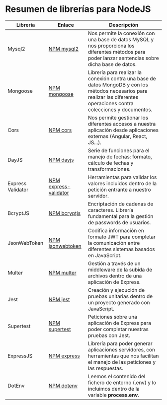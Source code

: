 # Resumen de librerías para NodeJS

| Librería          | Enlace                                                                   | Descripción                                                                                                                                                                |
| ----------------- | ------------------------------------------------------------------------ | -------------------------------------------------------------------------------------------------------------------------------------------------------------------------- |
| Mysql2            | [NPM mysql2](https://www.npmjs.com/package/mysql2)                       | Nos permite la conexión con una base de datos MySQL y nos proporciona los diferentes métodos para poder lanzar sentencias sobre dicha base de datos.                       |
| Mongoose          | [NPM mongoose](https://www.npmjs.com/package/mongoose)                   | Librería para realizar la conexión contra una base de datos MongoDB y con los métodos necesarios para realizar las diferentes operaciones contra colecciones y documentos. |
| Cors              | [NPM cors](https://www.npmjs.com/package/cors)                           | Nos permite gestionar los diferentes accesos a nuestra aplicación desde aplicaciones externas (Angular, React, JS...).                                                     |
| DayJS             | [NPM dayjs](https://www.npmjs.com/package/dayjs)                         | Serie de funciones para el manejo de fechas: formato, cálculo de fechas y transformaciones.                                                                                |
| Express Validator | [NPM express-validator](https://www.npmjs.com/package/express-validator) | Herramientas para validar los valores incluidos dentro de la petición entrante a nuestro servidor.                                                                         |
| BcryptJS          | [NPM bcryptjs](https://www.npmjs.com/package/bcryptjs)                   | Encriptación de cadenas de caracteres. Librería fundamental para la gestión de passwords de usuarios.                                                                      |
| JsonWebToken      | [NPM jsonwebtoken](https://www.npmjs.com/package/jsonwebtoken)           | Codifica información en formato JWT para completar la comunicación entre diferentes sistemas basados en JavaScript.                                                        |
| Multer            | [NPM multer](https://www.npmjs.com/package/multer)                       | Gestión a través de un middleware de la subida de archivos dentro de una aplicación de Express.                                                                            |
| Jest              | [NPM jest](https://www.npmjs.com/package/jest)                           | Creación y ejecución de pruebas unitarias dentro de un proyecto generado con JavaScript.                                                                                   |
| Supertest         | [NPM supertest](https://www.npmjs.com/package/supertest)                 | Peticiones sobre una aplicación de Express para poder completar nuestras pruebas con Jest.                                                                                 |
| ExpressJS         | [NPM express](https://www.npmjs.com/package/express)                     | Librería para poder generar aplicaciones servidores, con herramientas que nos facilitan el manejo de las peticiones y las respuestas.                                      |
| DotEnv            | [NPM dotenv](https://www.npmjs.com/package/dotenv)                       | Leemos el contenido del fichero de entorno (.env) y lo incluimos dentro de la variable **process.env**.                                                                    |
